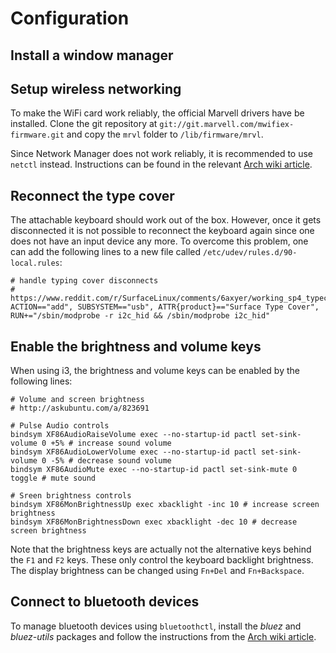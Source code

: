 # Configuration

## Install a window manager

## Setup wireless networking

To make the WiFi card work reliably, the official Marvell drivers have be installed.
Clone the git repository at `git://git.marvell.com/mwifiex-firmware.git` and copy the `mrvl` folder to `/lib/firmware/mrvl`.

Since Network Manager does not work reliably, it is recommended to use `netctl` instead.
Instructions can be found in the relevant [Arch wiki article](https://wiki.archlinux.org/index.php/netctl).

## Reconnect the type cover

The attachable keyboard should work out of the box.
However, once it gets disconnected it is not possible to reconnect the keyboard again
since one does not have an input device any more.
To overcome this problem, one can add the following lines to a new file called `/etc/udev/rules.d/90-local.rules`:

```
# handle typing cover disconnects
# https://www.reddit.com/r/SurfaceLinux/comments/6axyer/working_sp4_typecover_plug_and_play/
ACTION=="add", SUBSYSTEM=="usb", ATTR{product}=="Surface Type Cover", RUN+="/sbin/modprobe -r i2c_hid && /sbin/modprobe i2c_hid"
```

## Enable the brightness and volume keys

When using i3, the brightness and volume keys can be enabled by the following lines:

```
# Volume and screen brightness
# http://askubuntu.com/a/823691

# Pulse Audio controls
bindsym XF86AudioRaiseVolume exec --no-startup-id pactl set-sink-volume 0 +5% # increase sound volume
bindsym XF86AudioLowerVolume exec --no-startup-id pactl set-sink-volume 0 -5% # decrease sound volume
bindsym XF86AudioMute exec --no-startup-id pactl set-sink-mute 0 toggle # mute sound

# Sreen brightness controls
bindsym XF86MonBrightnessUp exec xbacklight -inc 10 # increase screen brightness
bindsym XF86MonBrightnessDown exec xbacklight -dec 10 # decrease screen brightness
```

Note that the brightness keys are actually not the alternative keys behind the `F1` and `F2` keys. These only control the keyboard backlight brightness. The display brightness can be changed using `Fn+Del` and `Fn+Backspace`.

## Connect to bluetooth devices

To manage bluetooth devices using `bluetoothctl`, install the *bluez* and *bluez-utils* packages and follow the instructions from the [Arch wiki article](https://wiki.archlinux.org/index.php/Bluetooth).
